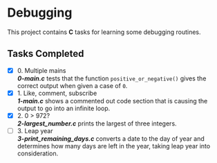# Debugging

This project contains __C__ tasks for learning some debugging routines.

## Tasks Completed

+ [x] 0\. Multiple mains<br/>_**0-main.c**_ tests that the function `positive_or_negative()` gives the correct output when given a case of `0`.
+ [x] 1\. Like, comment, subscribe<br/>_**1-main.c**_ shows a commented out code section that is causing the output to go into an infinite loop.
+ [x] 2\. 0 > 972?<br/>_**2-largest_number.c**_ prints the largest of three integers.
+ [ ] 3\. Leap year<br/>_**3-print_remaining_days.c**_ converts a date to the day of year and determines how many days are left in the year, taking leap year into consideration.
